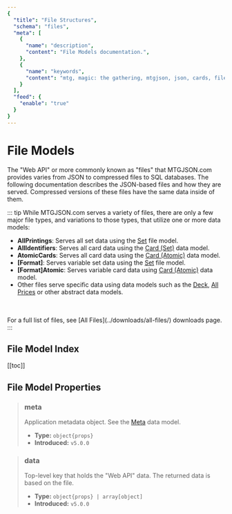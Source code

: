 ```yaml
---
{
  "title": "File Structures",
  "schema": "files",
  "meta": [
    {
      "name": "description",
      "content": "File Models documentation.",
    },
    {
      "name": "keywords",
      "content": "mtg, magic: the gathering, mtgjson, json, cards, file structures",
    }
  ],
  "feed": {
    "enable": "true"
  }
}
---
```


# File Models

The "Web API" or more commonly known as "files" that MTGJSON.com provides varies from JSON to compressed files to SQL databases. The following documentation describes the JSON-based files and how they are served. Compressed versions of these files have the same data inside of them.

::: tip While MTGJSON.com serves a variety of files, there are only a few major file types, and variations to those types, that utilize one or more data models:
</br>

- **AllPrintings**: Serves all set data using the [Set](../file-models/set/) file model.
- **AllIdentifiers**: Serves all card data using the [Card (Set)](../data-models/card-set/) data model.
- **AtomicCards**: Serves all card data using the [Card (Atomic)](../file-models/card-atomic/) data model.
- **[Format]**: Serves variable set data using the [Set](../file-models/set/) file model.
- **[Format]Atomic**: Serves variable card data using [Card (Atomic)](../file-models/card-atomic/) data model.
- Other files serve specific data using data models such as the [Deck](../file-models/deck/), [All Prices](../abstract-models/all-prices/) or other abstract data models.
</br>
</br>
For a full list of files, see [All Files](../downloads/all-files/) downloads page.
:::

## File Model Index

[[toc]]

## File Model Properties

> ### meta
> Application metadata object. See the [Meta](/file-models/meta/) data model.  
>
> - **Type:** `object{props}`  
> - **Introduced:** `v5.0.0`  

> ### data
> Top-level key that holds the "Web API" data. The returned data is based on the file.
>
> - **Type:** `object{props} | array[object]`  
> - **Introduced:** `v5.0.0`  
